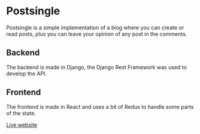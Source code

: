 # Postsingle
Postsingle is a simple implementation of a blog where you can create or read posts, plus you can leave your opinion of any post in the comments.

## Backend
The backend is made in Django, the Django Rest Framework was used to develop the API.

## Frontend
The frontend is made in React and uses a bit of Redux to handle some parts of the state.

[Live website](https://postsingle.netlify.app/)

